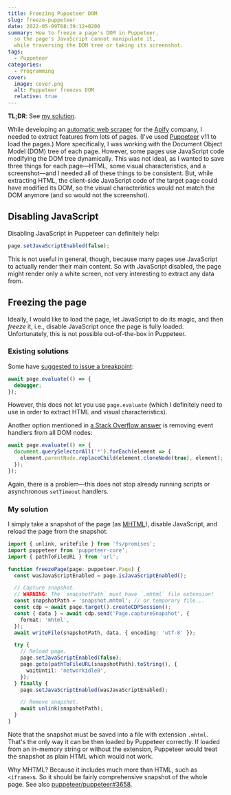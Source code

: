```yaml
---
title: Freezing Puppeteer DOM
slug: freeze-puppeteer
date: 2022-05-09T08:39:12+0200
summary: How to freeze a page's DOM in Puppeteer,
  so the page's JavaScript cannot manipulate it,
  while traversing the DOM tree or taking its screenshot.
tags:
  - Puppeteer
categories:
  - Programming
cover:
  image: cover.png
  alt: Puppeteer freezes DOM
  relative: true
---
```


**TL;DR**: See [my solution](#my-solution).

While developing an [automatic web scraper](https://github.com/jjonescz/awe)
for the [Apify](https://apify.com) company,
I needed to extract features from lots of pages.
(I've used [Puppeteer](https://github.com/puppeteer/puppeteer) v11
to load the pages.)
More specifically, I was working with the Document Object Model (DOM) tree
of each page.
However, some pages use JavaScript code modifying the DOM tree dynamically.
This was not ideal, as I wanted to save three things for each page<!--
-->&mdash;HTML, some visual characteristics, and a screenshot&mdash;<!--
-->and I needed all of these things to be consistent.
But, while extracting HTML,
the client-side JavaScript code of the target page could have modified its DOM,
so the visual characteristics would not match the DOM anymore
(and so would not the screenshot).

## Disabling JavaScript

Disabling JavaScript in Puppeteer can definitely help:

```js
page.setJavaScriptEnabled(false);
```

This is not useful in general, though,
because many pages use JavaScript to actually render their main content.
So with JavaScript disabled, the page might render only a white screen,
not very interesting to extract any data from.

## Freezing the page

Ideally, I would like to load the page, let JavaScript to do its magic,
and then *freeze* it, i.e., disable JavaScript once the page is fully loaded.
Unfortunately, this is not possible out-of-the-box in Puppeteer.

### Existing solutions

Some have
[suggested to issue a breakpoint](https://stackoverflow.com/q/51897899/9080566):

```js
await page.evaluate(() => {
  debugger;
});
```

However, this does not let you use `page.evaluate`
(which I definitely need to use
in order to extract HTML and visual characteristics).

Another option mentioned in
[a Stack Overflow answer](https://stackoverflow.com/a/51902806/9080566)
is removing event handlers from all DOM nodes:

```js
await page.evaluate(() => {
  document.querySelectorAll('*').forEach(element => {
    element.parentNode.replaceChild(element.cloneNode(true), element);
  });
});
```

Again, there is a problem&mdash;this does not stop already running scripts
or asynchronous `setTimeout` handlers.

### My solution

I simply take a snapshot of the page
(as [MHTML](https://en.wikipedia.org/wiki/MHTML)),
disable JavaScript,
and reload the page from the snapshot:

```ts
import { unlink, writeFile } from 'fs/promises';
import puppeteer from 'puppeteer-core';
import { pathToFileURL } from 'url';

function freezePage(page: puppeteer.Page) {
  const wasJavaScriptEnabled = page.isJavaScriptEnabled();

  // Capture snapshot.
  // WARNING: The `snapshotPath` must have `.mhtml` file extension!
  const snapshotPath = 'snapshot.mhtml'; // or temporary file...
  const cdp = await page.target().createCDPSession();
  const { data } = await cdp.send('Page.captureSnapshot', {
    format: 'mhtml',
  });
  await writeFile(snapshotPath, data, { encoding: 'utf-8' });

  try {
    // Reload page.
    page.setJavaScriptEnabled(false);
    page.goto(pathToFileURL(snapshotPath).toString(), {
      waitUntil: 'networkidle0',
    });
  } finally {
    page.setJavaScriptEnabled(wasJavaScriptEnabled);

    // Remove snapshot.
    await unlink(snapshotPath);
  }
}
```

Note that the snapshot must be saved into a file with extension `.mhtml`.
That's the only way it can be then loaded by Puppeteer correctly.
If loaded from an in-memory string or without the extension,
Puppeteer would treat the snapshot as plain HTML which would not work.

Why MHTML?
Because it includes much more than HTML, such as `<iframe>`s.
So it should be fairly comprehensive snapshot of the whole page.
See also
[puppeteer/puppeteer#3658](https://github.com/puppeteer/puppeteer/issues/3658).
